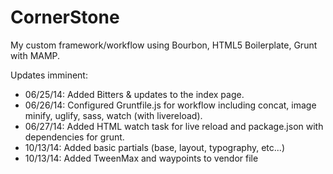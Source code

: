 CornerStone
==========

My custom framework/workflow using Bourbon, HTML5 Boilerplate, Grunt with MAMP.

Updates imminent:

* 06/25/14: Added Bitters & updates to the index page.
* 06/26/14: Configured Gruntfile.js for workflow including concat, image minify, uglify, sass, watch (with livereload).
* 06/27/14: Added HTML watch task for live reload and package.json with dependencies for grunt.
* 10/13/14: Added basic partials (base, layout, typography, etc...)
* 10/13/14: Added TweenMax and waypoints to vendor file

